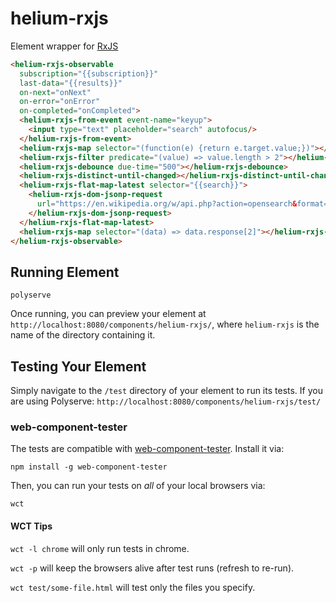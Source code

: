# helium-rxjs

Element wrapper for [RxJS](https://github.com/Reactive-Extensions/RxJS)

```html
<helium-rxjs-observable
  subscription="{{subscription}}"
  last-data="{{results}}"
  on-next="onNext"
  on-error="onError"
  on-completed="onCompleted">
  <helium-rxjs-from-event event-name="keyup">
    <input type="text" placeholder="search" autofocus/>
  </helium-rxjs-from-event>
  <helium-rxjs-map selector="(function(e) {return e.target.value;})"></helium-rxjs-map>
  <helium-rxjs-filter predicate="(value) => value.length > 2"></helium-rxjs-filter>
  <helium-rxjs-debounce due-time="500"></helium-rxjs-debounce>
  <helium-rxjs-distinct-until-changed></helium-rxjs-distinct-until-changed>
  <helium-rxjs-flat-map-latest selector="{{search}}">
    <helium-rxjs-dom-jsonp-request 
      url="https://en.wikipedia.org/w/api.php?action=opensearch&format=json&search=${value}&callback=JSONPCallback">
    </helium-rxjs-dom-jsonp-request>
  </helium-rxjs-flat-map-latest>
  <helium-rxjs-map selector="(data) => data.response[2]"></helium-rxjs-map>      
</helium-rxjs-observable>
```

## Running Element

    polyserve

Once running, you can preview your element at
`http://localhost:8080/components/helium-rxjs/`, where `helium-rxjs` is the name of the directory containing it.

## Testing Your Element

Simply navigate to the `/test` directory of your element to run its tests. If
you are using Polyserve: `http://localhost:8080/components/helium-rxjs/test/`

### web-component-tester

The tests are compatible with [web-component-tester](https://github.com/Polymer/web-component-tester).
Install it via:

    npm install -g web-component-tester

Then, you can run your tests on _all_ of your local browsers via:

    wct

#### WCT Tips

`wct -l chrome` will only run tests in chrome.

`wct -p` will keep the browsers alive after test runs (refresh to re-run).

`wct test/some-file.html` will test only the files you specify.